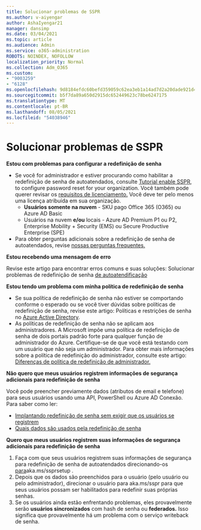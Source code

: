 ```yaml
---
title: Solucionar problemas de SSPR
ms.author: v-aiyengar
author: AshaIyengar21
manager: dansimp
ms.date: 03/04/2021
ms.topic: article
ms.audience: Admin
ms.service: o365-administration
ROBOTS: NOINDEX, NOFOLLOW
localization_priority: Normal
ms.collection: Adm_O365
ms.custom:
- "9003259"
- "6128"
ms.openlocfilehash: 9d8184efdc60befd359059c62ea3eb1a14ad7d2a20dade921d4a71e424f52033
ms.sourcegitcommit: b5f7da89a650d2915dc652449623c78be6247175
ms.translationtype: MT
ms.contentlocale: pt-BR
ms.lasthandoff: 08/05/2021
ms.locfileid: "54038946"
---
```

# <a name="troubleshoot-sspr"></a>Solucionar problemas de SSPR

**Estou com problemas para configurar a redefinição de senha**

- Se você for administrador e estiver procurando como habilitar a redefinição de senha de autoatendados, consulte [Tutorial enable SSPR](https://docs.microsoft.com/azure/active-directory/authentication/tutorial-enable-sspr), to configure password reset for your organization. Você também pode querer revisar os [requisitos de licenciamento.](https://docs.microsoft.com/azure/active-directory/authentication/concept-sspr-licensing?WT.mc_id=Portal-Microsoft_Azure_Support) Você deve ter pelo menos uma licença atribuída em sua organização.
    - **Usuários somente na nuvem** - SKU pago Office 365 (O365) ou Azure AD Basic
    - Usuários na nuvem **e/ou** locais - Azure AD Premium P1 ou P2, Enterprise Mobility + Security (EMS) ou Secure Productive Enterprise (SPE)
- Para obter perguntas adicionais sobre a redefinição de senha de autoatendados, revise [nossas perguntas frequentes.](https://docs.microsoft.com/azure/active-directory/authentication/active-directory-passwords-faq?WT.mc_id=Portal-Microsoft_Azure_Support)

**Estou recebendo uma mensagem de erro**

Revise este artigo para encontrar erros comuns e suas soluções: Solucionar problemas de redefinição de senha [de autoatendificação](https://docs.microsoft.com/azure/active-directory/authentication/active-directory-passwords-troubleshoot?WT.mc_id=Portal-Microsoft_Azure_Support)

**Estou tendo um problema com minha política de redefinição de senha**

- Se sua política de redefinição de senha não estiver se comportando conforme o esperado ou se você tiver dúvidas sobre políticas de redefinição de senha, revise este artigo: Políticas e restrições de senha no [Azure Active Directory](https://docs.microsoft.com/azure/active-directory/authentication/concept-sspr-policy?WT.mc_id=Portal-Microsoft_Azure_Support).
- As políticas de redefinição de senha não se aplicam aos administradores. A Microsoft impõe uma política de redefinição de senha de dois portais padrão forte para qualquer função de administrador do Azure. Certifique-se de que você está testando com um usuário que não seja um administrador. Para obter mais informações sobre a política de redefinição do administrador, consulte este artigo: [Diferenças de política de redefinição de administrador.](https://docs.microsoft.com/azure/active-directory/authentication/concept-sspr-policy?WT.mc_id=Portal-Microsoft_Azure_Support#administrator-reset-policy-differences)

**Não quero que meus usuários registrem informações de segurança adicionais para redefinição de senha**

Você pode preencher previamente dados (atributos de email e telefone) para seus usuários usando uma API, PowerShell ou Azure AD Conexão. Para saber como ler:

- [Implantando redefinição de senha sem exigir que os usuários se registrem](https://docs.microsoft.com/azure/active-directory/active-directory-passwords-data?WT.mc_id=Portal-Microsoft_Azure_Support#set-and-read-authentication-data-using-powershell)
- [Quais dados são usados pela redefinição de senha](https://docs.microsoft.com/azure/active-directory/active-directory-passwords-data?WT.mc_id=Portal-Microsoft_Azure_Support)

**Quero que meus usuários registrem suas informações de segurança adicionais para redefinição de senha**

1. Faça com que seus usuários registrem suas informações de segurança para redefinição de senha de autoatendados direcionando-os [para](https://mysignins.microsoft.com/security-info)aka.ms/ssprsetup .
1. Depois que os dados são preenchidos para o usuário (pelo [](https://passwordreset.microsoftonline.com/) usuário ou pelo administrador), direcionar o usuário para aka.ms/sspr para que seus usuários possam ser habilitados para redefinir suas próprias senhas.
1. Se os usuários ainda estão enfrentando problemas, eles provavelmente serão **usuários sincronizados** com hash de senha ou **federados.** Isso significa que provavelmente há um problema com o serviço writeback de senha.